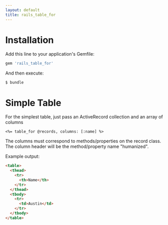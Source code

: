 ```yaml
---
layout: default
title: rails_table_for
---
```



# Installation

Add this line to your application's Gemfile:

```ruby
gem 'rails_table_for'
```

And then execute:

```
$ bundle
```

# Simple Table

For the simplest table, just pass an ActiveRecord collection and an array of columns
```
<%= table_for @records, columns: [:name] %>
```

The columns must correspond to methods/properties on the record class.  The column header
will be the method/property name "humanized".

Example output:
```html
<table>
  <thead>
    <tr>
      <th>Name</th>
    </tr>
  </thead>
  <tbody>
    <tr>
      <td>Austin</td>
    </tr>
  </tbody>
</table>
```